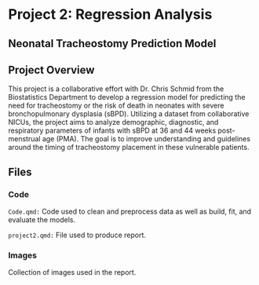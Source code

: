 # Project 2: Regression Analysis

## Neonatal Tracheostomy Prediction Model

## Project Overview
This project is a collaborative effort with Dr. Chris Schmid from the Biostatistics Department to develop a regression model for predicting the need for tracheostomy or the risk of death in neonates with severe bronchopulmonary dysplasia (sBPD). Utilizing a dataset from collaborative NICUs, the project aims to analyze demographic, diagnostic, and respiratory parameters of infants with sBPD at 36 and 44 weeks post-menstrual age (PMA). The goal is to improve understanding and guidelines around the timing of tracheostomy placement in these vulnerable patients.

## Files
### Code
`Code.qmd:` Code used to clean and preprocess data as well as build, fit, and evaluate the models.

`project2.qmd:` File used to produce report.

### Images
Collection of images used in the report.